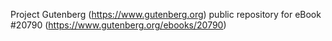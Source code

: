 Project Gutenberg (https://www.gutenberg.org) public repository for eBook #20790 (https://www.gutenberg.org/ebooks/20790)

